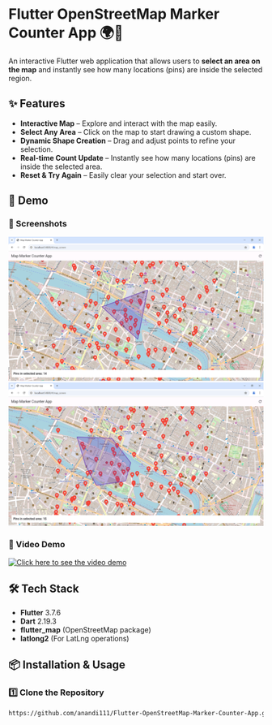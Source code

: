 # Flutter OpenStreetMap Marker Counter App 🌍📍

An interactive Flutter web application that allows users to **select an area on the map** and instantly see how many locations (pins) are inside the selected region.

## ✨ Features
- **Interactive Map** – Explore and interact with the map easily.
- **Select Any Area** – Click on the map to start drawing a custom shape.
- **Dynamic Shape Creation** – Drag and adjust points to refine your selection.
- **Real-time Count Update** – Instantly see how many locations (pins) are inside the selected area.
- **Reset & Try Again** – Easily clear your selection and start over.

## 🚀 Demo
### 📸 Screenshots
![Demo Screenshot](assets/demo_screenshot1.png)  
![Demo Screenshot](assets/demo_screenshot2.png)  

### 🎥 Video Demo
[![Click here to see the video demo](https://img.shields.io/badge/▶%20Click%20here%20to%20see%20the%20video%20demo-red?style=for-the-badge)](https://youtu.be/Vmw3BD9fopg)

## 🛠️ Tech Stack
- **Flutter** 3.7.6
- **Dart** 2.19.3
- **flutter_map** (OpenStreetMap package)
- **latlong2** (For LatLng operations)

## 📦 Installation & Usage
### 1️⃣ Clone the Repository
```sh
https://github.com/anandi111/Flutter-OpenStreetMap-Marker-Counter-App.git
